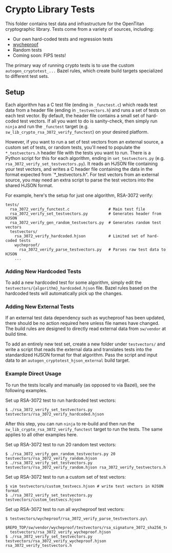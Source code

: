 # Crypto Library Tests

This folder contains test data and infrastructure for the OpenTitan
cryptographic library. Tests come from a variety of sources, including:
- Our own hard-coded tests and regression tests
- [wycheproof](https://github.com/google/wycheproof)
- Random tests
- Coming soon: FIPS tests!

The primary way of running crypto tests is to use the custom
`autogen_cryptotest_...` Bazel rules, which create build targets specialized to
different test sets.

## Setup

Each algorithm has a C test file (ending in `_functest.c`) which reads test
data from a header file (ending in `_testvectors.h`) and runs a set of tests on
each test vector. By default, the header file contains a small set of
hard-coded test vectors. If all you want to do is sanity-check, then simply run
`ninja` and run the `_functest` target (e.g.
`sw_lib_crypto_rsa_3072_verify_functest`) on your desired
platform.

However, if you want to run a set of test vectors from an external source, a
custom set of tests, or random tests, you'll need to populate the
`*_testvectors.h` header file with the tests you want to run. There is a Python
script for this for each algorithm, ending in `set_testvectors.py` (e.g.
`rsa_3072_verify_set_testvectors.py`). It reads an HJSON file containing your
test vectors, and writes a C header file containing the data in the format
expected from `*_testvectors.h". For test vectors from an external source, you
may need an extra script to parse the test vectors into the shared HJSON
format.

For example, here's the setup for just one algorithm, RSA-3072 verify:
```
tests/
  rsa_3072_verify_functest.c                 # Main test file
  rsa_3072_verify_set_testvectors.py         # Generates header from HJSON
  rsa_3072_verify_gen_random_testvectors.py  # Generates random test vectors
  testvectors/
    rsa_3072_verify_hardcoded.hjson          # Limited set of hard-coded tests
    wycheproof/
      rsa_3072_verify_parse_testvectors.py   # Parses raw test data to HJSON
    ...
```

### Adding New Hardcoded Tests

To add a new hardcoded test for some algorithm, simply edit the
`testvectors/{algorithm}_hardcoded.hjson` file. Bazel rules based on the
hardcoded tests will automatically pick up the changes.

### Adding New External Tests

If an external test data dependency such as wycheproof has been updated, there
should be no action required here unless file names have changed. The build
rules are designed to directly read external data from `sw/vendor` at build
time.

To add an entirely new test set, create a new folder under `testvectors/` and
write a script that reads the external data and translates tests into the
standardized HJSON format for that algorithm. Pass the script and input data to
an `autogen_cryptotest_hjson_external` build target.

### Example Direct Usage

To run the tests locally and manually (as opposed to via Bazel), see the
following examples.

Set up RSA-3072 test to run hardcoded test vectors:
```
$ ./rsa_3072_verify_set_testvectors.py testvectors/rsa_3072_verify_hardcoded.hjson
```
After this step, you can run `ninja` to re-build and then run the
`sw_lib_crypto_rsa_3072_verify_functest` target to run the
tests. The same applies to all other examples here.

Set up RSA-3072 test to run 20 random test vectors:
```
$ ./rsa_3072_verify_gen_random_testvectors.py 20 testvectors/rsa_3072_verify_random.hjson
$ ./rsa_3072_verify_set_testvectors.py testvectors/rsa_3072_verify_random.hjson rsa_3072_verify_testvectors.h
```

Set up RSA-3072 test to run a custom set of test vectors:
```
$ vim testvectors/custom_testvecs.hjson # write test vectors in HJSON format
$ ./rsa_3072_verify_set_testvectors.py testvectors/custom_testvecs.hjson
```

Set up RSA-3072 test to run all wycheproof test vectors:
```
$ testvectors/wycheproof/rsa_3072_verify_parse_testvectors.py\
  $REPO_TOP/sw/vendor/wycheproof/testvectors/rsa_signature_3072_sha256_test.json\
  testvectors/rsa_3072_verify_wycheproof.hjson
$ ./rsa_3072_verify_set_testvectors.py testvectors/rsa_3072_verify_wycheproof.hjson rsa_3072_verify_testvectors.h
```
